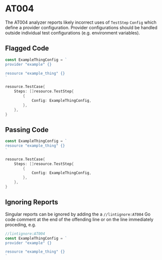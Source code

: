 # AT004

The AT004 analyzer reports likely incorrect uses of `TestStep`
`Config` which define a provider configuration. Provider configurations should
be handled outside individual test configurations (e.g. environment variables).

## Flagged Code

```go
const ExampleThingConfig = `
provider "example" {}

resource "example_thing" {}
`

resource.TestCase{
    Steps: []resource.TestStep{
        {
            Config: ExampleThingConfig,
        },
    },
}
```

## Passing Code

```go
const ExampleThingConfig = `
resource "example_thing" {}
`

resource.TestCase{
    Steps: []resource.TestStep{
        {
            Config: ExampleThingConfig,
        },
    },
}
```

## Ignoring Reports

Singular reports can be ignored by adding the a `//lintignore:AT004` Go code comment at the end of the offending line or on the line immediately proceding, e.g.

```go
//lintignore:AT004
const ExampleThingConfig = `
provider "example" {}

resource "example_thing" {}
`
```
